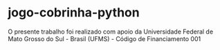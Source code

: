# jogo-cobrinha-python
O presente trabalho foi realizado com apoio da Universidade Federal de Mato Grosso do Sul - Brasil (UFMS) - Código de Financiamento 001
